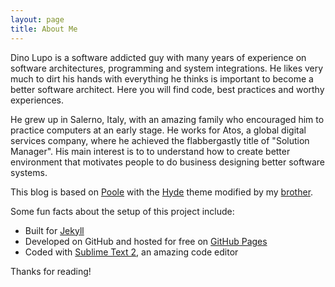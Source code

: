 ```yaml
---
layout: page
title: About Me
---
```


<p class="message">
  Dino Lupo is a software addicted guy with many years of experience on software architectures, programming and system integrations. He likes very much to dirt his hands with everything he thinks is important to become a better software architect. Here you will find code, best practices and worthy experiences.
</p>

He grew up in Salerno, Italy, with an amazing family who encouraged him to practice computers at an early stage. 
He works for Atos, a global digital services company, where he achieved the flabbergastly title of "Solution Manager".
His main interest is to to understand how to create better environment that motivates people to do business designing better software systems.  


This blog is based on [Poole](https://github.com/poole/poole) with the [Hyde](http://hyde.getpoole.com) theme modified by my [brother](http://www.needanamemusic.com/site/).


Some fun facts about the setup of this project include:

* Built for [Jekyll](http://jekyllrb.com)
* Developed on GitHub and hosted for free on [GitHub Pages](https://pages.github.com)
* Coded with [Sublime Text 2](http://sublimetext.com), an amazing code editor

Thanks for reading!
